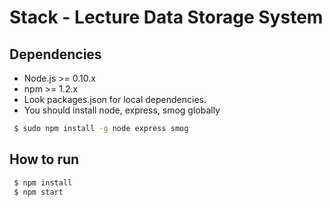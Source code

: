 # Stack - Lecture Data Storage System

## Dependencies
 * Node.js >= 0.10.x
 * npm >= 1.2.x
 * Look packages.json for local dependencies.
 * You should install node, express, smog globally
```sh
 $ sudo npm install -g node express smog
```

## How to run
```sh
 $ npm install
 $ npm start
```
